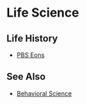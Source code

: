 # Life Science

## Life History
* [PBS Eons](https://www.youtube.com/channel/UCzR-rom72PHN9Zg7RML9EbA)

## See Also
* [Behavioral Science](behavioral-science.md)
